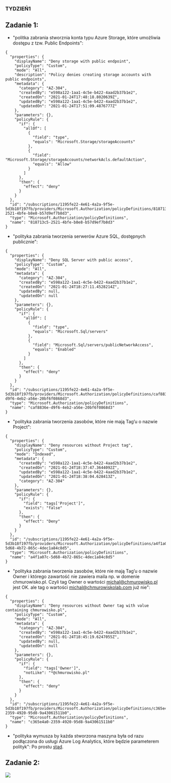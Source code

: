 ### TYDZIEŃ1
## Zadanie 1:
  - "politka zabrania stworznia konta typu Azure Storage, które umożliwia dostępu z tzw. Public Endpoints":

```
{
  "properties": {
    "displayName": "Deny storage with public endpoint",
    "policyType": "Custom",
    "mode": "All",
    "description": "Policy denies creating storage accounts with public endpoints",
    "metadata": {
      "category": "AZ-304",
      "createdBy": "e598a122-1aa1-4c5e-b422-4aad2b37b1e2",
      "createdOn": "2021-01-24T17:48:18.8020639Z",
      "updatedBy": "e598a122-1aa1-4c5e-b422-4aad2b37b1e2",
      "updatedOn": "2021-01-24T17:51:09.4876777Z"
    },
    "parameters": {},
    "policyRule": {
      "if": {
        "allOf": [
          {
            "field": "type",
            "equals": "Microsoft.Storage/storageAccounts"
          },
          {
            "field": "Microsoft.Storage/storageAccounts/networkAcls.defaultAction",
            "equals": "Allow"
          }
        ]
      },
      "then": {
        "effect": "deny"
      }
    }
  },
  "id": "/subscriptions/1195fe22-4e61-4a2a-9f5e-5d3b18f197fb/providers/Microsoft.Authorization/policyDefinitions/818713c5-2521-4bfe-b8e8-b57d9ef7b8d3",
  "type": "Microsoft.Authorization/policyDefinitions",
  "name": "818713c5-2521-4bfe-b8e8-b57d9ef7b8d3"
}
```

  - "polityka zabrania tworzenia serwerów Azure SQL, dostępnych publicznie":
```
{
  "properties": {
    "displayName": "Deny SQL Server with public access",
    "policyType": "Custom",
    "mode": "All",
    "metadata": {
      "category": "AZ-304",
      "createdBy": "e598a122-1aa1-4c5e-b422-4aad2b37b1e2",
      "createdOn": "2021-01-24T18:27:11.4528214Z",
      "updatedBy": null,
      "updatedOn": null
    },
    "parameters": {},
    "policyRule": {
      "if": {
        "allOf": [
          {
            "field": "type",
            "equals": "Microsoft.Sql/servers"
          },
          {
            "field": "Microsoft.Sql/servers/publicNetworkAccess",
            "equals": "Enabled"
          }
        ]
      },
      "then": {
        "effect": "deny"
      }
    }
  },
  "id": "/subscriptions/1195fe22-4e61-4a2a-9f5e-5d3b18f197fb/providers/Microsoft.Authorization/policyDefinitions/caf8836e-d9f6-4eb2-a56e-20bf6f0868d3",
  "type": "Microsoft.Authorization/policyDefinitions",
  "name": "caf8836e-d9f6-4eb2-a56e-20bf6f0868d3"
}
```

  - "polityka zabrania tworzenia zasobów, które nie mają Tag’u o nazwie Project":
```
{
  "properties": {
    "displayName": "Deny resources without Project tag",
    "policyType": "Custom",
    "mode": "Indexed",
    "metadata": {
      "createdBy": "e598a122-1aa1-4c5e-b422-4aad2b37b1e2",
      "createdOn": "2021-01-24T18:37:47.3644092Z",
      "updatedBy": "e598a122-1aa1-4c5e-b422-4aad2b37b1e2",
      "updatedOn": "2021-01-24T18:38:04.628413Z",
      "category": "AZ-304"
    },
    "parameters": {},
    "policyRule": {
      "if": {
        "field": "tags['Project']",
        "exists": "false"
      },
      "then": {
        "effect": "Deny"
      }
    }
  },
  "id": "/subscriptions/1195fe22-4e61-4a2a-9f5e-5d3b18f197fb/providers/Microsoft.Authorization/policyDefinitions/a4f1a07c-5d68-4b72-865c-4dec1a84c8d5",
  "type": "Microsoft.Authorization/policyDefinitions",
  "name": "a4f1a07c-5d68-4b72-865c-4dec1a84c8d5"
}
```

  - "polityka zabrania tworzenia zasobów, które nie mają Tag’u o nazwie Owner i którego zawartość nie zawiera maila np. w domenie chmurowisko.pl. Czyli tag Owner o wartości michal@chmurowisko.pl jest OK. ale tag o wartości michal@chmurowiskolab.com już nie":
```
{
  "properties": {
    "displayName": "Deny resources without Owner tag with value containing chmurowisko.pl",
    "policyType": "Custom",
    "mode": "All",
    "metadata": {
      "category": "AZ-304",
      "createdBy": "e598a122-1aa1-4c5e-b422-4aad2b37b1e2",
      "createdOn": "2021-01-24T18:45:19.6247055Z",
      "updatedBy": null,
      "updatedOn": null
    },
    "parameters": {},
    "policyRule": {
      "if": {
        "field": "tags['Owner']",
        "notLike": "*@chmurowisko.pl"
      },
      "then": {
        "effect": "deny"
      }
    }
  },
  "id": "/subscriptions/1195fe22-4e61-4a2a-9f5e-5d3b18f197fb/providers/Microsoft.Authorization/policyDefinitions/c365e4a0-2359-4920-95d8-9a43061511b0",
  "type": "Microsoft.Authorization/policyDefinitions",
  "name": "c365e4a0-2359-4920-95d8-9a43061511b0"
}
```

  - "polityka wymusza by każda stworzona maszyna była od razu podłączona do usługi Azure Log Analytics, które będzie parameterem polityk":
Po prostu [stąd](https://github.com/Azure/azure-policy/blob/master/built-in-policies/policyDefinitions/Monitoring/LogAnalytics_OSImage_VMSS_Audit.json).

## Zadanie 2:



![](Img/traffic.png)

